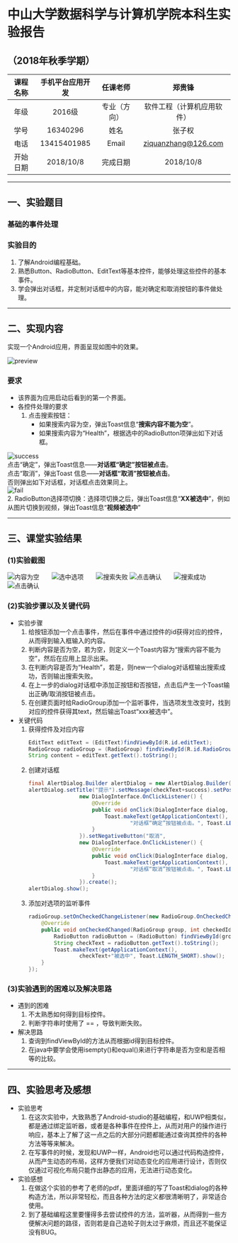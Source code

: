 # 中山大学数据科学与计算机学院本科生实验报告

## （2018年秋季学期）

| 课程名称 | 手机平台应用开发 | 任课老师 | 郑贵锋 |
| :------------: | :-------------: | :------------: | :-------------: |
| 年级 | 2016级 | 专业（方向） | 软件工程（计算机应用软件） |
| 学号 | 16340296 | 姓名 | 张子权 |
| 电话 | 13415401985 | Email | ziquanzhang@126.com |
| 开始日期 | 2018/10/8 | 完成日期 | 2018/10/8 |

---

## 一、实验题目

### 基础的事件处理

### 实验目的

   1. 了解Android编程基础。  
   2. 熟悉Button、RadioButton、EditText等基本控件，能够处理这些控件的基本事件。
   3. 学会弹出对话框，并定制对话框中的内容，能对确定和取消按钮的事件做处理。

---

## 二、实现内容

实现一个Android应用，界面呈现如图中的效果。  

![preview](https://gitee.com/code_sysu/PersonalProject1/raw/master/manual/images/preview.jpg)

### 要求  

* 该界面为应用启动后看到的第一个界面。  
* 各控件处理的要求
   1. 点击搜索按钮：
      * 如果搜索内容为空，弹出Toast信息“**搜索内容不能为空**”。
      * 如果搜索内容为“Health”，根据选中的RadioButton项弹出如下对话框。  

![success](https://gitee.com/code_sysu/PersonalProject1/raw/master/manual/images/success.jpg)  
点击“确定”，弹出Toast信息——**对话框“确定”按钮被点击**。  
点击“取消”，弹出Toast 信息——**对话框“取消”按钮被点击**。  
否则弹出如下对话框，对话框点击效果同上。  
![fail](https://gitee.com/code_sysu/PersonalProject1/raw/master/manual/images/fail.jpg)  
   2. RadioButton选择项切换：选择项切换之后，弹出Toast信息“**XX被选中**”，例如从图片切换到视频，弹出Toast信息“**视频被选中**”

---

## 三、课堂实验结果

### (1)实验截图

![内容为空](http://ziquanzhang-image.oss-cn-shenzhen.aliyuncs.com/Android%20Project/Project1/Screenshot_1539833211.png?x-oss-process=style/Android)&emsp;&emsp;![选中选项](http://ziquanzhang-image.oss-cn-shenzhen.aliyuncs.com/Android%20Project/Project1/Screenshot_1539833226.png?x-oss-process=style/Android)&emsp;&emsp;![搜索失败](http://ziquanzhang-image.oss-cn-shenzhen.aliyuncs.com/Android%20Project/Project1/Screenshot_1539833232.png?x-oss-process=style/Android)
![点击确认](http://ziquanzhang-image.oss-cn-shenzhen.aliyuncs.com/Android%20Project/Project1/Screenshot_1539833240.png?x-oss-process=style/Android)&emsp;&emsp;![搜索成功](http://ziquanzhang-image.oss-cn-shenzhen.aliyuncs.com/Android%20Project/Project1/Screenshot_1539833260.png?x-oss-process=style/Android)&emsp;&emsp;![点击确认](http://ziquanzhang-image.oss-cn-shenzhen.aliyuncs.com/Android%20Project/Project1/Screenshot_1539833266.png?x-oss-process=style/Android)

### (2)实验步骤以及关键代码

* 实验步骤
    1. 给按钮添加一个点击事件，然后在事件中通过控件的id获得对应的控件，从而得到输入框输入的内容。
    2. 判断内容是否为空，若为空，则定义一个Toast内容为“搜索内容不能为空”，然后在应用上显示出来。
    3. 在判断内容是否为“Health”，若是，则new一个dialog对话框输出搜索成功，否则输出搜索失败。
    4. 在上一步的dialog对话框中添加正按钮和否按钮，点击后产生一个Toast输出正确/取消按钮被点击。
    5. 在创建页面时给RadioGroup添加一个监听事件，当选项发生改变时，找到对应的控件获得其text，然后输出Toast“xxx被选中”。
* 关键代码
    1. 获得控件及对应内容
        ```java
        EditText editText = (EditText)findViewById(R.id.editText);
        RadioGroup radioGroup = (RadioGroup) findViewById(R.id.RadioGroup);
        String content = editText.getText().toString();
        ```
    2. 创建对话框
        ```java
        final AlertDialog.Builder alertDialog = new AlertDialog.Builder(this);
        alertDialog.setTitle("提示").setMessage(checkText+success).setPositiveButton("确认",
                        new DialogInterface.OnClickListener() {
                            @Override
                            public void onClick(DialogInterface dialog, int which) {
                                Toast.makeText(getApplicationContext(),
                                        "对话框“确定”按钮被点击。", Toast.LENGTH_SHORT).show();
                            }
                        }).setNegativeButton("取消",
                        new DialogInterface.OnClickListener() {
                            @Override
                            public void onClick(DialogInterface dialog, int which) {
                                Toast.makeText(getApplicationContext(),
                                        "对话框“取消”按钮被点击。", Toast.LENGTH_SHORT).show();
                            }
                        }).create();
        alertDialog.show();
        ```
    3. 添加对选项的监听事件
        ```java
        radioGroup.setOnCheckedChangeListener(new RadioGroup.OnCheckedChangeListener() {
            @Override
            public void onCheckedChanged(RadioGroup group, int checkedId) {
                RadioButton radioButton = (RadioButton) findViewById(group.getCheckedRadioButtonId());
                String checkText = radioButton.getText().toString();
                Toast.makeText(getApplicationContext(),
                        checkText+"被选中", Toast.LENGTH_SHORT).show();
            }
        });
        ```

### (3)实验遇到的困难以及解决思路

* 遇到的困难
    1. 不太熟悉如何得到目标控件。
    2. 判断字符串时使用了 == ，导致判断失败。
* 解决思路
    1. 查询到findViewById的方法从而根据id得到目标控件。
    2. 在java中要学会使用isempty()和equal()来进行字符串是否为空和是否相等的比较。

---

## 四、实验思考及感想

* 实验思考
    1. 在这次实验中，大致熟悉了Android-studio的基础编程，和UWP相类似，都是通过绑定监听器，或者是各种事件在控件上，从而对用户的操作进行响应，基本上了解了这一点之后的大部分问题都能通过查询其控件的各种方法等等来解决。
    2. 在写事件的时候，发现和UWP一样，Android也可以通过代码构造控件，从而产生动态的布局，这样方便我们对动态变化的应用进行设计，否则仅仅通过可视化布局只能作出静态的应用，无法进行动态变化。
* 实验感想
    1. 在做这个实验的参考了老师的pdf，里面详细的写了Toast和dialog的各种构造方法，所以非常轻松，而且各种方法的定义都很清晰明了，非常适合使用。
    2. 到了基础编程这里要懂得多去尝试控件的方法，监听器，从而得到一些方便解决问题的路径，否则若是自己造轮子则太过于麻烦，而且还不能保证没有BUG。